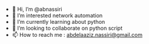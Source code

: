 - 👋 Hi, I’m @abnassiri
- 👀 I’m interested network automation
- 🌱 I’m currently learning about python 
- 💞️ I’m looking to collaborate on python script
- 📫 How to reach me : abdelaaziz.nassiri@gmail.com

<!---
abnassiri/abnassiri is a ✨ special ✨ repository because its `README.md` (this file) appears on your GitHub profile.
You can click the Preview link to take a look at your changes.
--->
